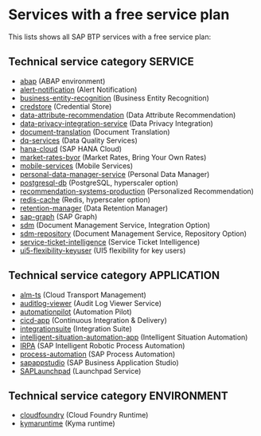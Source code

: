 # Services with a free service plan

This lists shows all SAP BTP services with a free service plan:

## Technical service category SERVICE

- [abap](services/abap.md) (ABAP environment)
- [alert-notification](services/alert-notification.md) (Alert Notification)
- [business-entity-recognition](services/business-entity-recognition.md) (Business Entity Recognition)
- [credstore](services/credstore.md) (Credential Store)
- [data-attribute-recommendation](services/data-attribute-recommendation.md) (Data Attribute Recommendation)
- [data-privacy-integration-service](services/data-privacy-integration-service.md) (Data Privacy Integration)
- [document-translation](services/document-translation.md) (Document Translation)
- [dq-services](services/dq-services.md) (Data Quality Services)
- [hana-cloud](services/hana-cloud.md) (SAP HANA Cloud)
- [market-rates-byor](services/market-rates-byor.md) (Market Rates, Bring Your Own Rates)
- [mobile-services](services/mobile-services.md) (Mobile Services)
- [personal-data-manager-service](services/personal-data-manager-service.md) (Personal Data Manager)
- [postgresql-db](services/postgresql-db.md) (PostgreSQL, hyperscaler option)
- [recommendation-systems-production](services/recommendation-systems-production.md) (Personalized Recommendation)
- [redis-cache](services/redis-cache.md) (Redis, hyperscaler option)
- [retention-manager](services/retention-manager.md) (Data Retention Manager)
- [sap-graph](services/sap-graph.md) (SAP Graph)
- [sdm](services/sdm.md) (Document Management Service, Integration Option)
- [sdm-repository](services/sdm-repository.md) (Document Management Service, Repository Option)
- [service-ticket-intelligence](services/service-ticket-intelligence.md) (Service Ticket Intelligence)
- [ui5-flexibility-keyuser](services/ui5-flexibility-keyuser.md) (UI5 flexibility for key users)

## Technical service category APPLICATION

- [alm-ts](services/alm-ts.md) (Cloud Transport Management)
- [auditlog-viewer](services/auditlog-viewer.md) (Audit Log Viewer Service)
- [automationpilot](services/automationpilot.md) (Automation Pilot)
- [cicd-app](services/cicd-app.md) (Continuous Integration & Delivery)
- [integrationsuite](services/integrationsuite.md) (Integration Suite)
- [intelligent-situation-automation-app](services/intelligent-situation-automation-app.md) (Intelligent Situation Automation)
- [IRPA](services/IRPA.md) (SAP Intelligent Robotic Process Automation)
- [process-automation](services/process-automation.md) (SAP Process Automation)
- [sapappstudio](services/sapappstudio.md) (SAP Business Application Studio)
- [SAPLaunchpad](services/SAPLaunchpad.md) (Launchpad Service)

## Technical service category ENVIRONMENT

- [cloudfoundry](services/cloudfoundry.md) (Cloud Foundry Runtime)
- [kymaruntime](services/kymaruntime.md) (Kyma runtime)

